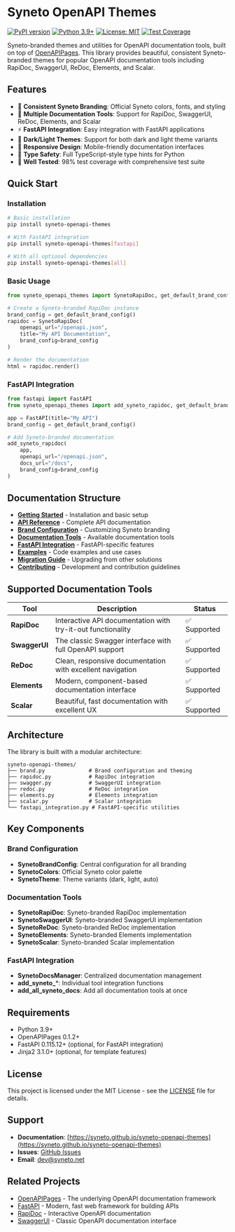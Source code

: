 # Syneto OpenAPI Themes

[![PyPI version](https://badge.fury.io/py/syneto-openapi-themes.svg)](https://badge.fury.io/py/syneto-openapi-themes)
[![Python 3.9+](https://img.shields.io/badge/python-3.9+-blue.svg)](https://www.python.org/downloads/)
[![License: MIT](https://img.shields.io/badge/License-MIT-yellow.svg)](https://opensource.org/licenses/MIT)
[![Test Coverage](https://img.shields.io/badge/coverage-98%25-brightgreen.svg)](./coverage.html)

Syneto-branded themes and utilities for OpenAPI documentation tools, built on top of [OpenAPIPages](https://github.com/syneto/openapipages). This library provides beautiful, consistent Syneto-branded themes for popular OpenAPI documentation tools including RapiDoc, SwaggerUI, ReDoc, Elements, and Scalar.

## Features

- 🎨 **Consistent Syneto Branding**: Official Syneto colors, fonts, and styling
- 🔧 **Multiple Documentation Tools**: Support for RapiDoc, SwaggerUI, ReDoc, Elements, and Scalar
- ⚡ **FastAPI Integration**: Easy integration with FastAPI applications
- 🌙 **Dark/Light Themes**: Support for both dark and light theme variants
- 📱 **Responsive Design**: Mobile-friendly documentation interfaces
- 🎯 **Type Safety**: Full TypeScript-style type hints for Python
- 🧪 **Well Tested**: 98% test coverage with comprehensive test suite

## Quick Start

### Installation

```bash
# Basic installation
pip install syneto-openapi-themes

# With FastAPI integration
pip install syneto-openapi-themes[fastapi]

# With all optional dependencies
pip install syneto-openapi-themes[all]
```

### Basic Usage

```python
from syneto_openapi_themes import SynetoRapiDoc, get_default_brand_config

# Create a Syneto-branded RapiDoc instance
brand_config = get_default_brand_config()
rapidoc = SynetoRapiDoc(
    openapi_url="/openapi.json",
    title="My API Documentation",
    brand_config=brand_config
)

# Render the documentation
html = rapidoc.render()
```

### FastAPI Integration

```python
from fastapi import FastAPI
from syneto_openapi_themes import add_syneto_rapidoc, get_default_brand_config

app = FastAPI(title="My API")
brand_config = get_default_brand_config()

# Add Syneto-branded documentation
add_syneto_rapidoc(
    app,
    openapi_url="/openapi.json",
    docs_url="/docs",
    brand_config=brand_config
)
```

## Documentation Structure

- **[Getting Started](./getting-started.md)** - Installation and basic setup
- **[API Reference](./api-reference.md)** - Complete API documentation
- **[Brand Configuration](./brand-configuration.md)** - Customizing Syneto branding
- **[Documentation Tools](./documentation-tools.md)** - Available documentation tools
- **[FastAPI Integration](./fastapi-integration.md)** - FastAPI-specific features
- **[Examples](./examples.md)** - Code examples and use cases
- **[Migration Guide](./migration-guide.md)** - Upgrading from other solutions
- **[Contributing](./contributing.md)** - Development and contribution guidelines

## Supported Documentation Tools

| Tool | Description | Status |
|------|-------------|--------|
| **RapiDoc** | Interactive API documentation with try-it-out functionality | ✅ Supported |
| **SwaggerUI** | The classic Swagger interface with full OpenAPI support | ✅ Supported |
| **ReDoc** | Clean, responsive documentation with excellent navigation | ✅ Supported |
| **Elements** | Modern, component-based documentation interface | ✅ Supported |
| **Scalar** | Beautiful, fast documentation with excellent UX | ✅ Supported |

## Architecture

The library is built with a modular architecture:

```
syneto-openapi-themes/
├── brand.py              # Brand configuration and theming
├── rapidoc.py            # RapiDoc integration
├── swagger.py            # SwaggerUI integration
├── redoc.py              # ReDoc integration
├── elements.py           # Elements integration
├── scalar.py             # Scalar integration
└── fastapi_integration.py # FastAPI-specific utilities
```

## Key Components

### Brand Configuration
- **SynetoBrandConfig**: Central configuration for all branding
- **SynetoColors**: Official Syneto color palette
- **SynetoTheme**: Theme variants (dark, light, auto)

### Documentation Tools
- **SynetoRapiDoc**: Syneto-branded RapiDoc implementation
- **SynetoSwaggerUI**: Syneto-branded SwaggerUI implementation
- **SynetoReDoc**: Syneto-branded ReDoc implementation
- **SynetoElements**: Syneto-branded Elements implementation
- **SynetoScalar**: Syneto-branded Scalar implementation

### FastAPI Integration
- **SynetoDocsManager**: Centralized documentation management
- **add_syneto_***: Individual tool integration functions
- **add_all_syneto_docs**: Add all documentation tools at once

## Requirements

- Python 3.9+
- OpenAPIPages 0.1.2+
- FastAPI 0.115.12+ (optional, for FastAPI integration)
- Jinja2 3.1.0+ (optional, for template features)

## License

This project is licensed under the MIT License - see the [LICENSE](../LICENSE) file for details.

## Support

- **Documentation**: [https://syneto.github.io/syneto-openapi-themes](https://syneto.github.io/syneto-openapi-themes)
- **Issues**: [GitHub Issues](https://github.com/syneto/syneto-openapi-themes/issues)
- **Email**: [dev@syneto.net](mailto:dev@syneto.net)

## Related Projects

- [OpenAPIPages](https://github.com/syneto/openapipages) - The underlying OpenAPI documentation framework
- [FastAPI](https://fastapi.tiangolo.com/) - Modern, fast web framework for building APIs
- [RapiDoc](https://rapidocweb.com/) - Interactive OpenAPI documentation
- [SwaggerUI](https://swagger.io/tools/swagger-ui/) - Classic OpenAPI documentation interface 